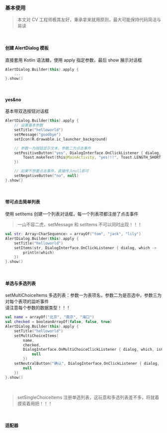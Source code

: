 ### 基本使用

> 本文对 CV 工程师极其友好，秉承拿来就用原则，最大可能保持代码简洁与易读

<br>

#### 创建 AlertDialog 模板

直接套用 Kotlin 语法糖，使用 apply 指定参数，最后 show 展示对话框

```kotlin
AlertDialog.Builder(this).apply {
    ...
}.show()
```

<br>

#### yes&no

基本带双选按钮对话框

```kotlin
AlertDialog.Builder(this).apply {
    // 设置基本参数
    setTitle("helloworld")
    setMessage("goodbye")
    setIcon(R.drawable.ic_launcher_background)

    // 参数一为按钮显示文本，参数二为点击事件
    setPositiveButton("yes", DialogInterface.OnClickListener { dialog, which ->
        Toast.makeText(this@MainActivity, "yes!!!", Toast.LENGTH_SHORT).show()
    })

    // 如果不想要点击事件，直接传入null即可
    setNegativeButton("no", null)
}.show()
```

<br>

#### 带可点击简单列表

使用 setItems 创建一个列表对话框，每一个列表项都注册了点击事件

> 一山不容二虎，setMessage 和 setItems 不可以同时出现！！！

```kotlin
val str: Array<CharSequence> = arrayOf("tom", "jack", "lily")
AlertDialog.Builder(this).apply {
    setTitle("helloworld")
    setItems(str, DialogInterface.OnClickListener { dialog, which ->
        println(which)
    })
}.show()
```

<br>

#### 单选与多选列表

setMultiChoiceItems 多选列表：参数一为表项名，参数二为是否选中，参数三为对每个表项的监听事件  
请注意每个参数的数据类型！！！

```kotlin
val name = arrayOf("北京", "南京", "海口")
val checked = booleanArrayOf(false, false, true)
AlertDialog.Builder(this).apply {
    setTitle("helloworld")
    setMultiChoiceItems(
        name,
        checked,
        DialogInterface.OnMultiChoiceClickListener { dialog, which, isChecked ->
            null
        })
    setNeutralButton("确认", DialogInterface.OnClickListener { dialog, which ->
        null
    })
}.show()
```

<br>

> setSingleChoiceItems 注册单选列表，这玩意和多选列表差不多，将就着摸索着用把！！！

<br>

#### 适配器
